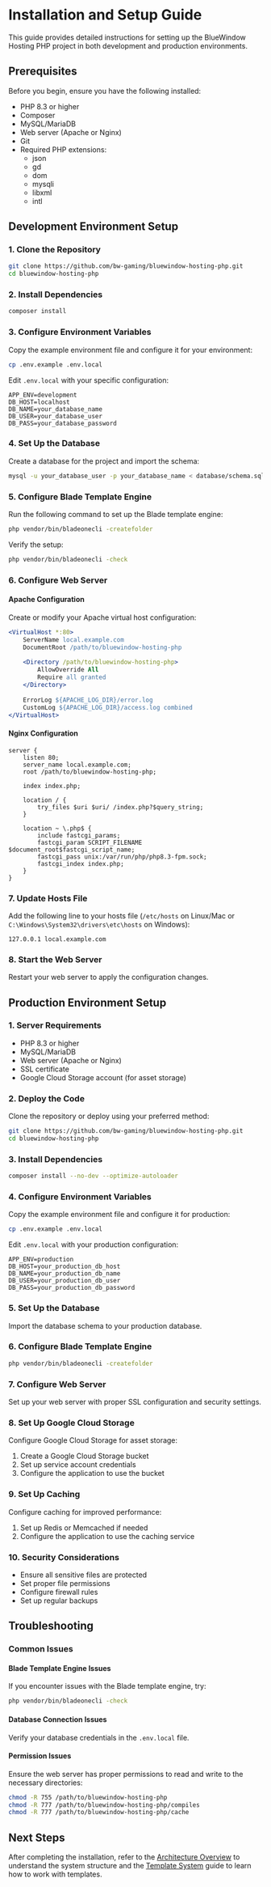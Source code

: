 # Installation and Setup Guide

This guide provides detailed instructions for setting up the BlueWindow Hosting PHP project in both development and production environments.

## Prerequisites

Before you begin, ensure you have the following installed:

- PHP 8.3 or higher
- Composer
- MySQL/MariaDB
- Web server (Apache or Nginx)
- Git
- Required PHP extensions:
  - json
  - gd
  - dom
  - mysqli
  - libxml
  - intl

## Development Environment Setup

### 1. Clone the Repository

```bash
git clone https://github.com/bw-gaming/bluewindow-hosting-php.git
cd bluewindow-hosting-php
```

### 2. Install Dependencies

```bash
composer install
```

### 3. Configure Environment Variables

Copy the example environment file and configure it for your environment:

```bash
cp .env.example .env.local
```

Edit `.env.local` with your specific configuration:

```
APP_ENV=development
DB_HOST=localhost
DB_NAME=your_database_name
DB_USER=your_database_user
DB_PASS=your_database_password
```

### 4. Set Up the Database

Create a database for the project and import the schema:

```bash
mysql -u your_database_user -p your_database_name < database/schema.sql
```

### 5. Configure Blade Template Engine

Run the following command to set up the Blade template engine:

```bash
php vendor/bin/bladeonecli -createfolder
```

Verify the setup:

```bash
php vendor/bin/bladeonecli -check
```

### 6. Configure Web Server

#### Apache Configuration

Create or modify your Apache virtual host configuration:

```apache
<VirtualHost *:80>
    ServerName local.example.com
    DocumentRoot /path/to/bluewindow-hosting-php
    
    <Directory /path/to/bluewindow-hosting-php>
        AllowOverride All
        Require all granted
    </Directory>
    
    ErrorLog ${APACHE_LOG_DIR}/error.log
    CustomLog ${APACHE_LOG_DIR}/access.log combined
</VirtualHost>
```

#### Nginx Configuration

```nginx
server {
    listen 80;
    server_name local.example.com;
    root /path/to/bluewindow-hosting-php;
    
    index index.php;
    
    location / {
        try_files $uri $uri/ /index.php?$query_string;
    }
    
    location ~ \.php$ {
        include fastcgi_params;
        fastcgi_param SCRIPT_FILENAME $document_root$fastcgi_script_name;
        fastcgi_pass unix:/var/run/php/php8.3-fpm.sock;
        fastcgi_index index.php;
    }
}
```

### 7. Update Hosts File

Add the following line to your hosts file (`/etc/hosts` on Linux/Mac or `C:\Windows\System32\drivers\etc\hosts` on Windows):

```
127.0.0.1 local.example.com
```

### 8. Start the Web Server

Restart your web server to apply the configuration changes.

## Production Environment Setup

### 1. Server Requirements

- PHP 8.3 or higher
- MySQL/MariaDB
- Web server (Apache or Nginx)
- SSL certificate
- Google Cloud Storage account (for asset storage)

### 2. Deploy the Code

Clone the repository or deploy using your preferred method:

```bash
git clone https://github.com/bw-gaming/bluewindow-hosting-php.git
cd bluewindow-hosting-php
```

### 3. Install Dependencies

```bash
composer install --no-dev --optimize-autoloader
```

### 4. Configure Environment Variables

Copy the example environment file and configure it for production:

```bash
cp .env.example .env.local
```

Edit `.env.local` with your production configuration:

```
APP_ENV=production
DB_HOST=your_production_db_host
DB_NAME=your_production_db_name
DB_USER=your_production_db_user
DB_PASS=your_production_db_password
```

### 5. Set Up the Database

Import the database schema to your production database.

### 6. Configure Blade Template Engine

```bash
php vendor/bin/bladeonecli -createfolder
```

### 7. Configure Web Server

Set up your web server with proper SSL configuration and security settings.

### 8. Set Up Google Cloud Storage

Configure Google Cloud Storage for asset storage:

1. Create a Google Cloud Storage bucket
2. Set up service account credentials
3. Configure the application to use the bucket

### 9. Set Up Caching

Configure caching for improved performance:

1. Set up Redis or Memcached if needed
2. Configure the application to use the caching service

### 10. Security Considerations

- Ensure all sensitive files are protected
- Set proper file permissions
- Configure firewall rules
- Set up regular backups

## Troubleshooting

### Common Issues

#### Blade Template Engine Issues

If you encounter issues with the Blade template engine, try:

```bash
php vendor/bin/bladeonecli -check
```

#### Database Connection Issues

Verify your database credentials in the `.env.local` file.

#### Permission Issues

Ensure the web server has proper permissions to read and write to the necessary directories:

```bash
chmod -R 755 /path/to/bluewindow-hosting-php
chmod -R 777 /path/to/bluewindow-hosting-php/compiles
chmod -R 777 /path/to/bluewindow-hosting-php/cache
```

## Next Steps

After completing the installation, refer to the [Architecture Overview](./architecture.md) to understand the system structure and the [Template System](./templates.md) guide to learn how to work with templates.